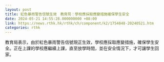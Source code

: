 ```yaml
---
layout: post
title: 紅色暴雨警告信號生效　教育局：學校應採取應變措施確保學生安全
date: 2024-05-21 14:55:28.000000000 +08:00
link: https://news.rthk.hk/rthk/ch/component/k2/1754048-20240521.htm
categories: rthk
---
```


教育局表示，由於紅色暴雨警告信號現正生效，學校應採取應變措施，確保學生安全。正在上課的學校應繼續上課，直至放學時間，並在安全情況下，才可讓學生回家。
